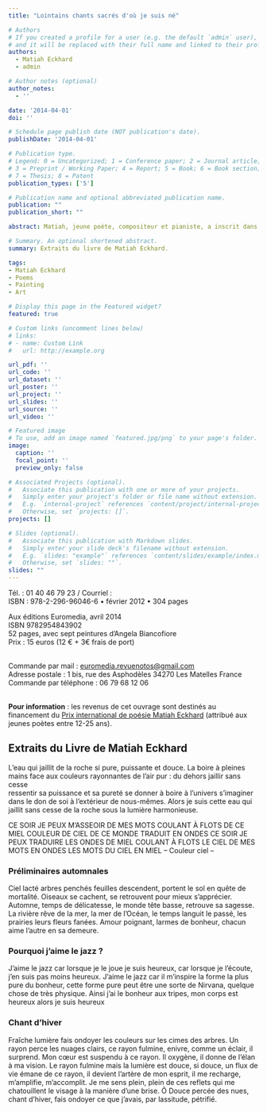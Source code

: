 ```yaml
---
title: "Lointains chants sacrés d'où je suis né"

# Authors
# If you created a profile for a user (e.g. the default `admin` user), write the username (folder name) here
# and it will be replaced with their full name and linked to their profile.
authors:
  - Matiah Eckhard
  - admin

# Author notes (optional)
author_notes:
  - ''

date: '2014-04-01'
doi: ''

# Schedule page publish date (NOT publication's date).
publishDate: '2014-04-01'

# Publication type.
# Legend: 0 = Uncategorized; 1 = Conference paper; 2 = Journal article;
# 3 = Preprint / Working Paper; 4 = Report; 5 = Book; 6 = Book section;
# 7 = Thesis; 8 = Patent
publication_types: ['5']

# Publication name and optional abbreviated publication name.
publication: ""
publication_short: ""

abstract: Matiah, jeune poète, compositeur et pianiste, a inscrit dans ses derniers carnets un cheminement singulier - avec une rare intensité, ses vers condensent le fruit de son expérience à la fois personnelle et universelle. La parole révèle une découverte de chaque instant du monde alentour, une progression constante vers une conscience profonde - un regard qui se construit et qui pénètre l’univers, du microcosme au macrocosme, de la vibration subtile d’un atome jusqu’à l’étoile. Les couleurs pures des peintures d’Angela Biancofiore, inspirées d’une composition musicale de Matiah – I see two suns – accompagnent une parole poétique tissée de silence et de lumière qui nous conduit vers la liberté et la plénitude de l’esprit.

# Summary. An optional shortened abstract.
summary: Extraits du livre de Matiah Eckhard.

tags:
- Matiah Eckhard
- Poems
- Painting
- Art

# Display this page in the Featured widget?
featured: true

# Custom links (uncomment lines below)
# links:
# - name: Custom Link
#   url: http://example.org

url_pdf: ''
url_code: ''
url_dataset: ''
url_poster: ''
url_project: ''
url_slides: ''
url_source: ''
url_video: ''

# Featured image
# To use, add an image named `featured.jpg/png` to your page's folder.
image:
  caption: ''
  focal_point: ''
  preview_only: false

# Associated Projects (optional).
#   Associate this publication with one or more of your projects.
#   Simply enter your project's folder or file name without extension.
#   E.g. `internal-project` references `content/project/internal-project/index.md`.
#   Otherwise, set `projects: []`.
projects: []

# Slides (optional).
#   Associate this publication with Markdown slides.
#   Simply enter your slide deck's filename without extension.
#   E.g. `slides: "example"` references `content/slides/example/index.md`.
#   Otherwise, set `slides: ""`.
slides: ""
---
```


Tél. : 01 40 46 79 23 / Courriel :  <br>
ISBN : 978-2-296-96046-6 • février 2012 • 304 pages

Aux éditions Euromedia, avril 2014 <br>
ISBN 9782954843902 <br>
52 pages, avec sept peintures d’Angela Biancofiore <br>
Prix : 15 euros (12 € + 3€ frais de port) <br><br>

Commande par mail : <a href="mailto:euromedia.revuenotos@gmail.com">euromedia.revuenotos@gmail.com</a> <br>
Adresse postale : 1 bis, rue des Asphodèles   34270  Les Matelles   France <br>
Commande par téléphone : 06 79 68 12 06 <br><br>

<b>Pour information</b> : les revenus de cet ouvrage sont destinés au financement du [Prix international de poésie Matiah Eckhard](https://www.matiaheckhard.fr/) (attribué aux jeunes poètes entre 12-25 ans).

## Extraits du Livre de Matiah Eckhard 

L’eau qui jaillit de la roche
si pure, puissante et douce.
La boire à pleines mains
face aux couleurs rayonnantes de l’air pur :
du dehors
jaillir sans cesse                                                                      
ressentir sa puissance et sa pureté
se donner à boire à l’univers
s’imaginer dans le don de soi à l’extérieur de nous-mêmes.
Alors je suis cette eau qui jaillit sans cesse de la roche
sous la lumière harmonieuse. 

CE SOIR JE PEUX M’ASSEOIR
DE MES MOTS COULANT À FLOTS
DE CE MIEL COULEUR DE CIEL
DE CE MONDE TRADUIT EN ONDES
CE SOIR JE PEUX TRADUIRE
LES ONDES DE MIEL COULANT À FLOTS
LE CIEL DE MES MOTS EN ONDES
LES MOTS DU CIEL EN MIEL
  –  Couleur ciel – 

### Préliminaires automnales

Ciel lacté
arbres penchés
feuilles descendent,
portent le sol en quête de mortalité.
Oiseaux se cachent,
se retrouvent
pour mieux s’apprécier.
Automne, temps de délicatesse,
le monde tête basse,
retrouve sa sagesse.
La rivière rêve de la mer,
la mer de l’Océan,
le temps languit le passé,
les prairies leurs fleurs fanées.
Amour poignant, larmes de bonheur,
chacun aime l’autre en sa demeure.
 
### Pourquoi j’aime le jazz ?
 
J’aime le jazz car lorsque je le joue je suis heureux,
car lorsque je l’écoute, j’en suis pas moins heureux.
J’aime le jazz car il m’inspire la forme la plus pure du bonheur,
cette forme pure peut être une sorte de Nirvana,
quelque chose de très physique.
Ainsi j’ai le bonheur aux tripes, mon corps est heureux
alors je suis heureux
 
### Chant d’hiver
 
Fraîche lumière
fais ondoyer les couleurs
sur les cimes des arbres.
Un rayon perce les nuages clairs,
ce rayon fulmine, enivre,
comme un éclair,
il surprend.
Mon cœur est suspendu à ce rayon.
Il oxygène, il donne
de l’élan à ma vision.
Le rayon fulmine mais la lumière est douce,
si douce, un flux de vie émane de ce rayon,
il devient l’artère de mon esprit,
il me recharge, m’amplifie, m’accomplit.
Je me sens plein,
plein de ces reflets qui me chatouillent
le visage à la manière d’une brise.
Ô Douce percée des nues,
chant d’hiver, fais ondoyer
ce que j’avais, par lassitude, pétrifié.
 